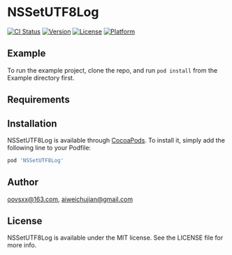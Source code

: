 # NSSetUTF8Log

[![CI Status](https://img.shields.io/travis/oovsxx@163.com/NSSetUTF8Log.svg?style=flat)](https://travis-ci.org/oovsxx@163.com/NSSetUTF8Log)
[![Version](https://img.shields.io/cocoapods/v/NSSetUTF8Log.svg?style=flat)](https://cocoapods.org/pods/NSSetUTF8Log)
[![License](https://img.shields.io/cocoapods/l/NSSetUTF8Log.svg?style=flat)](https://cocoapods.org/pods/NSSetUTF8Log)
[![Platform](https://img.shields.io/cocoapods/p/NSSetUTF8Log.svg?style=flat)](https://cocoapods.org/pods/NSSetUTF8Log)

## Example

To run the example project, clone the repo, and run `pod install` from the Example directory first.

## Requirements

## Installation

NSSetUTF8Log is available through [CocoaPods](https://cocoapods.org). To install
it, simply add the following line to your Podfile:

```ruby
pod 'NSSetUTF8Log'
```

## Author

oovsxx@163.com, aiweichujian@gmail.com

## License

NSSetUTF8Log is available under the MIT license. See the LICENSE file for more info.
